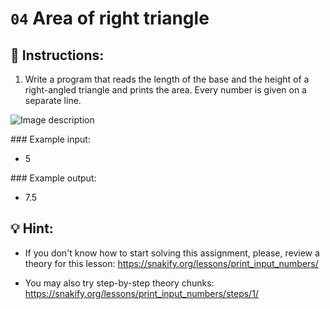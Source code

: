 # `04` Area of right triangle

## 📝 Instructions:

1. Write a program that reads the length of the base and the height of a right-angled triangle and prints the area. Every number is given on a separate line.

![Image description](http://i.imgur.com/6EkzVxA.jpg)

### Example input:

+ 5

### Example output:

+ 7.5

## 💡 Hint:

+ If you don't know how to start solving this assignment, please, review a theory for this lesson:
https://snakify.org/lessons/print_input_numbers/

+ You may also try step-by-step theory chunks:
https://snakify.org/lessons/print_input_numbers/steps/1/